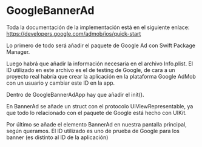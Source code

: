 # GoogleBannerAd
Toda la documentación de la implementación está en el siguiente enlace: https://developers.google.com/admob/ios/quick-start

Lo primero de todo será añadir el paquete de Google Ad con Swift Package Manager.

Luego habrá que añadir la información necesaria en el archivo Info.plist. El ID utilizado en este archivo es el de testing de Google, de cara a un proyecto real habría que crear la aplicación en la plataforma Google AdMob con un usuario y cambiar este ID en la app.

Dentro de GoogleBannerAdApp hay que añadir el init().

En BannerAd se añade un struct con el protocolo UIViewRepresentable, ya que todo lo relacionado con el paquete de Google está hecho con UIKit.

Por último se añade el elemento BannerAd en nuestra pantalla principal, según queramos. El ID utilizado es uno de prueba de Google para los banner (es distinto al ID de la aplicación)
